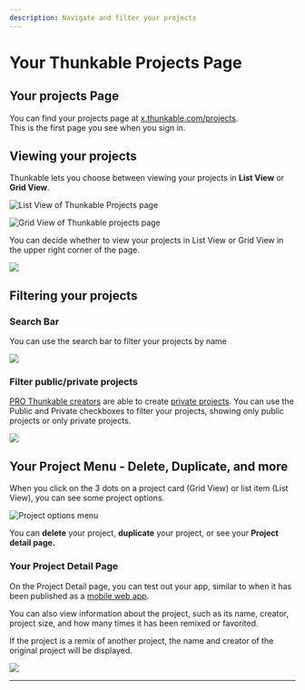 ```yaml
---
description: Navigate and filter your projects
---
```


# Your Thunkable Projects Page

## Your projects Page

You can find your projects page at [x.thunkable.com/projects](https://x.thunkable.com/projects). \
This is the first page you see when you sign in.

## Viewing your projects

Thunkable lets you choose between viewing your projects in **List View** or **Grid View**.

![List View of Thunkable Projects page](../.gitbook/assets/listview.jpg)

![Grid View of Thunkable projects page](../.gitbook/assets/gridview.jpg)

You can decide whether to view your projects in List View or Grid View in the upper right corner of the page.

![](../.gitbook/assets/listgridtoggle.png)

## Filtering your projects

### Search Bar

You can use the search bar to filter your projects by name

![](../.gitbook/assets/searchbar.png)

### Filter public/private projects

[PRO Thunkable creators](https://thunkable.com/#/pricing) are able to create [private projects](../projects/#private-projects). You can use the Public and Private checkboxes to filter your projects, showing only public projects or only private projects.

![](../.gitbook/assets/pubprivpop.png)

## Your Project Menu - Delete, Duplicate, and more

When you click on the 3 dots on a project card (Grid View) or list item (List View), you can see some project options.

![Project options menu](../.gitbook/assets/screen-shot-2020-06-12-at-2.08.57-pm.png)

You can **delete** your project, **duplicate** your project, or see your **Project detail page.**

### **Your Project Detail Page**

On the Project Detail page, you can test out your app, similar to when it has been published as a [mobile web app](../publish-as-a-web-app-pro.md#mobile-web-app).&#x20;

You can also view information about the project, such as its name, creator, project size, and how many times it has been remixed or favorited.

If the project is a remix of another project, the name and creator of the original project will be displayed.

![](../.gitbook/assets/project\_detail\_page.png)

****
